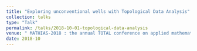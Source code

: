 ```yaml
---
title: "Exploring unconventional wells with Topological Data Analysis"
collection: talks
type: "Talk"
permalink: /talks/2018-10-01-topological-data-analysis
venue: " MATHIAS-2018 : the annual TOTAL conference on applied mathematics, scientific computing, data science and Artificial Intelligence"
date: 2018-10
---
```

